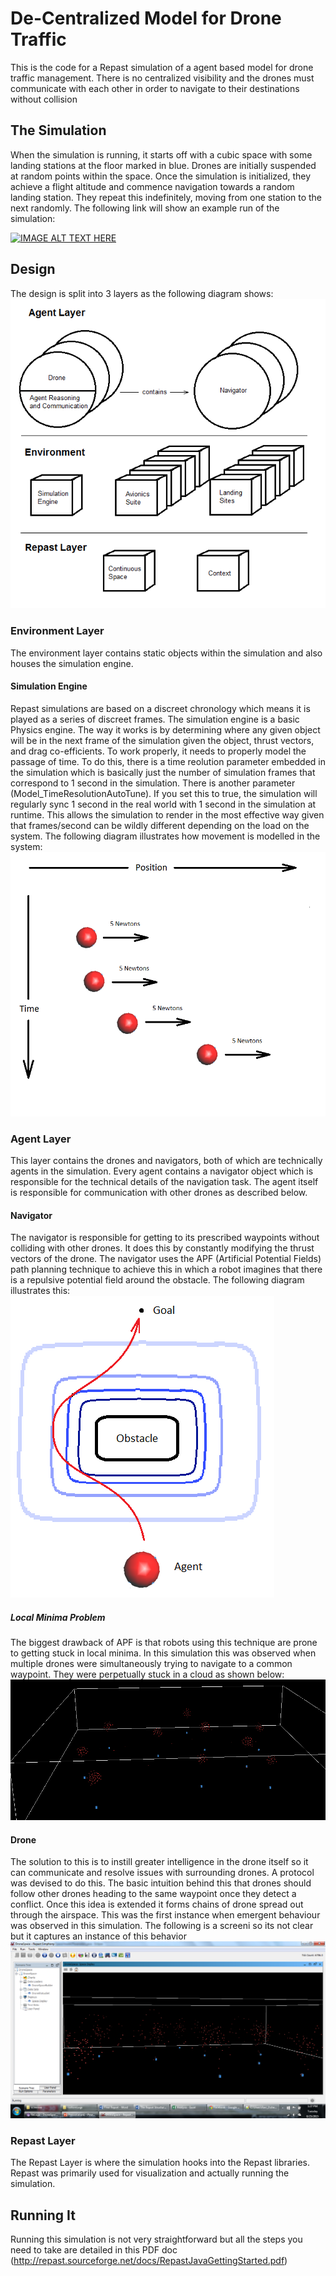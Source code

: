 # De-Centralized Model for Drone Traffic
This is the code for a Repast simulation of a agent based model for drone traffic management. There is no centralized visibility and the drones must communicate with each other in order to navigate to their destinations without collision

## The Simulation
When the simulation is running, it starts off with a cubic space with some landing stations at the floor marked in blue. Drones are initially suspended at random points within the space. Once the simulation is initialized, they achieve a flight altitude and commence navigation towards a random landing station. They repeat this indefinitely, moving from one station to the next randomly. The following link will show an example run of the simulation:

[![IMAGE ALT TEXT HERE](https://i.ytimg.com/vi/f2I1v5mUtDE/hqdefault.jpg?sqp=-oaymwEXCNACELwBSFryq4qpAwkIARUAAIhCGAE=&rs=AOn4CLCNlrnviZJQ5TjZnLhIgE1cokzZMw)](https://www.youtube.com/watch?v=f2I1v5mUtDE)

## Design
The design is split into 3 layers as the following diagram shows:
![alt text](https://github.com/Ravi5ingh/DroneSpace/blob/master/GitImages/DesignMod.png?raw=true)

### Environment Layer
The environment layer contains static objects within the simulation and also houses the simulation engine.
#### Simulation Engine
Repast simulations are based on a discreet chronology which means it is played as a series of discreet frames. The simulation engine is a basic Physics engine. The way it works is by determining where any given object will be in the next frame of the simulation given the object, thrust vectors, and drag co-efficients.
To work properly, it needs to properly model the passage of time. To do this, there is a time reolution parameter embedded in the simulation which is basically just the number of simulation frames that correspond to 1 second in the simulation. There is another parameter (Model_TimeResolutionAutoTune). If you set this to true, the simulation will regularly sync 1 second in the real world with 1 second in the simulation at runtime. This allows the simulation to render in the most effective way given that frames/second can be wildly different depending on the load on the system. The following diagram illustrates how movement is modelled in the system:
![alt text](https://github.com/Ravi5ingh/DroneSpace/blob/master/GitImages/PositionVsTime.png?raw=true)
### Agent Layer
This layer contains the drones and navigators, both of which are technically agents in the simulation. Every agent contains a navigator object which is responsible for the technical details of the navigation task. The agent itself is responsible for communication with other drones as described below.
#### Navigator
The navigator is responsible for getting to its prescribed waypoints without colliding with other drones. It does this by constantly modifying the thrust vectors of the drone. The navigator uses the APF (Artificial Potential Fields) path planning technique to achieve this in which a robot imagines that there is a repulsive potential field around the obstacle. The following diagram illustrates this:
![alt text](https://github.com/Ravi5ingh/DroneSpace/blob/master/GitImages/APFDiagram.png?raw=true)
##### Local Minima Problem
The biggest drawback of APF is that robots using this technique are prone to getting stuck in local minima. In this simulation this was observed when multiple drones were simultaneously trying to navigate to a common waypoint. They were perpetually stuck in a cloud as shown below:
![alt text](https://github.com/Ravi5ingh/DroneSpace/blob/master/GitImages/5LocalMinima.png?raw=true)
#### Drone
The solution to this is to instill greater intelligence in the drone itself so it can communicate and resolve issues with surrounding drones. A protocol was devised to do this. The basic intuition behind this that drones should follow other drones heading to the same waypoint once they detect a conflict. Once this idea is extended it forms chains of drone spread out through the airspace. This was the first instance when emergent behaviour was observed in this simulation. The following is a screeni so its not clear but it captures an instance of this behavior
![alt text](https://github.com/Ravi5ingh/DroneSpace/blob/master/GitImages/5NoLocalMinima.png?raw=true)
### Repast Layer
The Repast Layer is where the simulation hooks into the Repast libraries. Repast was primarily used for visualization and actually running the simulation.
## Running It
Running this simulation is not very straightforward but all the steps you need to take are detailed in this PDF doc (http://repast.sourceforge.net/docs/RepastJavaGettingStarted.pdf)
